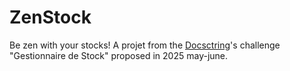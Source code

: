 # ZenStock
Be zen with your stocks!
A projet from the [Docsctring](https://www.docstring.fr)'s challenge "Gestionnaire de Stock" proposed in 2025 may-june.

